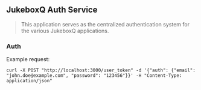 ## JukeboxQ Auth Service

> This application serves as the centralized authentication system for the various JukeboxQ applications.


### Auth

Example request:

```
curl -X POST "http://localhost:3000/user_token" -d '{"auth": {"email": "john.doe@example.com", "password": "123456"}}' -H "Content-Type: application/json"
```
